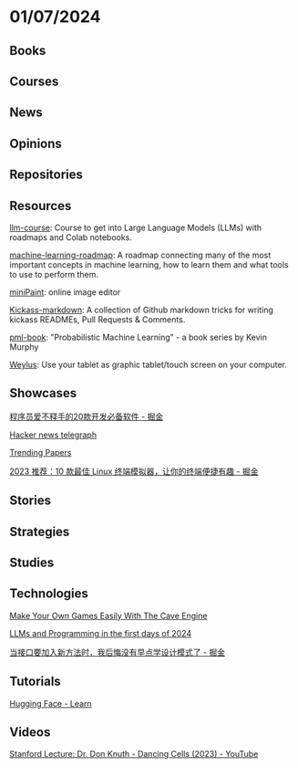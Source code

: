 # 01/07/2024

## Books

## Courses

## News

## Opinions

## Repositories

## Resources
[llm-course](https://github.com/mlabonne/llm-course): Course to get into Large Language Models (LLMs) with roadmaps and Colab notebooks.

[machine-learning-roadmap](https://github.com/mrdbourke/machine-learning-roadmap): A roadmap connecting many of the most important concepts in machine learning, how to learn them and what tools to use to perform them.

[miniPaint](https://github.com/viliusle/miniPaint): online image editor

[Kickass-markdown](https://github.com/Olwiba/Kickass-markdown): A collection of Github markdown tricks for writing kickass READMEs, Pull Requests & Comments.

[pml-book](https://github.com/probml/pml-book): "Probabilistic Machine Learning" - a book series by Kevin Murphy

[Weylus](https://github.com/H-M-H/Weylus): Use your tablet as graphic tablet/touch screen on your computer.

## Showcases
[程序员爱不释手的20款开发必备软件 - 掘金](https://juejin.cn/post/7311959845539741696)

[Hacker news telegraph](https://hntelegraph.com/)

[Trending Papers](https://trendingpapers.com/)

[2023 推荐：10 款最佳 Linux 终端模拟器，让你的终端便捷有趣 - 掘金](https://juejin.cn/post/7281150086352044047)

## Stories

## Strategies

## Studies

## Technologies
[Make Your Own Games Easily With The Cave Engine](https://www.i-programmer.info/news/144-graphics-and-games/16850-make-your-own-games-easily-with-the-cave-engine.html)

[LLMs and Programming in the first days of 2024](http://antirez.com/news/140)

[当接口要加入新方法时，我后悔没有早点学设计模式了 - 掘金](https://juejin.cn/post/7313418992310976549)

## Tutorials
[Hugging Face - Learn](https://huggingface.co/learn)

## Videos
[Stanford Lecture: Dr. Don Knuth - Dancing Cells (2023) - YouTube](https://www.youtube.com/watch?v=622iPkJfYrI)
